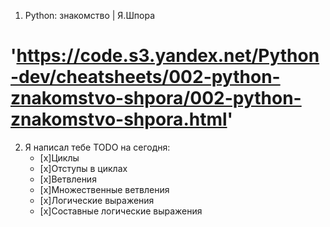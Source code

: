 1. Python: знакомство | Я.Шпора
# 'https://code.s3.yandex.net/Python-dev/cheatsheets/002-python-znakomstvo-shpora/002-python-znakomstvo-shpora.html'
2. Я написал тебе TODO на сегодня: 
    - [x]Циклы   
    - [x]Отступы в циклах
    - [x]Ветвления
    - [x]Множественные ветвления
    - [x]Логические выражения
    - [x]Составные логические выражения
